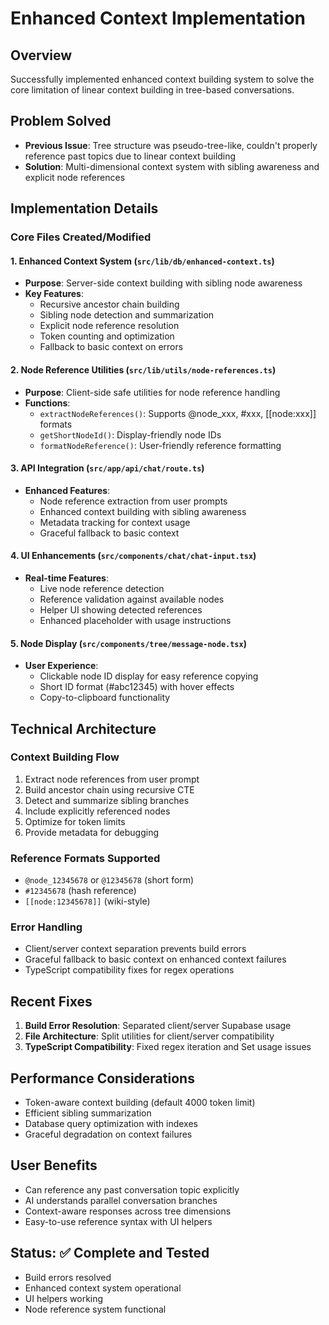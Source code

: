 # Enhanced Context Implementation

## Overview
Successfully implemented enhanced context building system to solve the core limitation of linear context building in tree-based conversations.

## Problem Solved
- **Previous Issue**: Tree structure was pseudo-tree-like, couldn't properly reference past topics due to linear context building
- **Solution**: Multi-dimensional context system with sibling awareness and explicit node references

## Implementation Details

### Core Files Created/Modified

#### 1. Enhanced Context System (`src/lib/db/enhanced-context.ts`)
- **Purpose**: Server-side context building with sibling node awareness
- **Key Features**:
  - Recursive ancestor chain building
  - Sibling node detection and summarization
  - Explicit node reference resolution
  - Token counting and optimization
  - Fallback to basic context on errors

#### 2. Node Reference Utilities (`src/lib/utils/node-references.ts`)
- **Purpose**: Client-side safe utilities for node reference handling
- **Functions**:
  - `extractNodeReferences()`: Supports @node_xxx, #xxx, [[node:xxx]] formats
  - `getShortNodeId()`: Display-friendly node IDs
  - `formatNodeReference()`: User-friendly reference formatting

#### 3. API Integration (`src/app/api/chat/route.ts`)
- **Enhanced Features**:
  - Node reference extraction from user prompts
  - Enhanced context building with sibling awareness
  - Metadata tracking for context usage
  - Graceful fallback to basic context

#### 4. UI Enhancements (`src/components/chat/chat-input.tsx`)
- **Real-time Features**:
  - Live node reference detection
  - Reference validation against available nodes
  - Helper UI showing detected references
  - Enhanced placeholder with usage instructions

#### 5. Node Display (`src/components/tree/message-node.tsx`)
- **User Experience**:
  - Clickable node ID display for easy reference copying
  - Short ID format (#abc12345) with hover effects
  - Copy-to-clipboard functionality

## Technical Architecture

### Context Building Flow
1. Extract node references from user prompt
2. Build ancestor chain using recursive CTE
3. Detect and summarize sibling branches
4. Include explicitly referenced nodes
5. Optimize for token limits
6. Provide metadata for debugging

### Reference Formats Supported
- `@node_12345678` or `@12345678` (short form)
- `#12345678` (hash reference)
- `[[node:12345678]]` (wiki-style)

### Error Handling
- Client/server context separation prevents build errors
- Graceful fallback to basic context on enhanced context failures
- TypeScript compatibility fixes for regex operations

## Recent Fixes
1. **Build Error Resolution**: Separated client/server Supabase usage
2. **File Architecture**: Split utilities for client/server compatibility
3. **TypeScript Compatibility**: Fixed regex iteration and Set usage issues

## Performance Considerations
- Token-aware context building (default 4000 token limit)
- Efficient sibling summarization
- Database query optimization with indexes
- Graceful degradation on context failures

## User Benefits
- Can reference any past conversation topic explicitly
- AI understands parallel conversation branches
- Context-aware responses across tree dimensions
- Easy-to-use reference syntax with UI helpers

## Status: ✅ Complete and Tested
- Build errors resolved
- Enhanced context system operational
- UI helpers working
- Node reference system functional